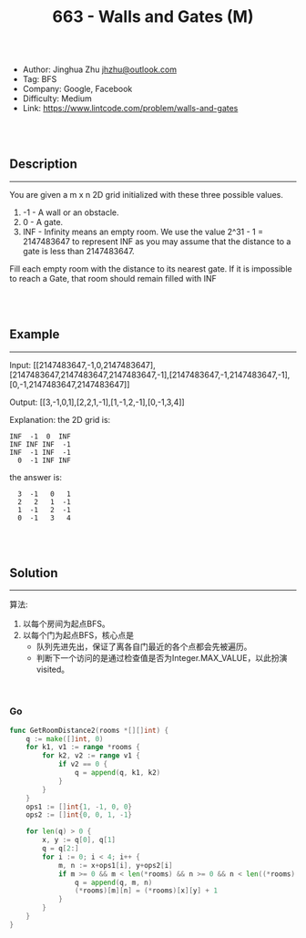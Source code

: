 # <center>663 - Walls and Gates (M)</center> 



<br></br>

* Author: Jinghua Zhu <jhzhu@outlook.com>
* Tag: BFS
* Company: Google, Facebook
* Difficulty: Medium
* Link: https://www.lintcode.com/problem/walls-and-gates

<br></br>



## Description
----
You are given a m x n 2D grid initialized with these three possible values.
1. -1 - A wall or an obstacle.
2. 0 - A gate.
3. INF - Infinity means an empty room. We use the value 2^31 - 1 = 2147483647 to represent INF as you may assume that the distance to a gate is less than 2147483647.

Fill each empty room with the distance to its nearest gate. If it is impossible to reach a Gate, that room should remain filled with INF

<br></br>



## Example
----
Input: [[2147483647,-1,0,2147483647],[2147483647,2147483647,2147483647,-1],[2147483647,-1,2147483647,-1],[0,-1,2147483647,2147483647]]

Output: [[3,-1,0,1],[2,2,1,-1],[1,-1,2,-1],[0,-1,3,4]]

Explanation: the 2D grid is:

```
INF  -1  0  INF
INF INF INF  -1
INF  -1 INF  -1
  0  -1 INF INF
```

the answer is:

```
  3  -1   0   1
  2   2   1  -1
  1  -1   2  -1
  0  -1   3   4
```

<br></br>



## Solution
----
算法:
1. 以每个房间为起点BFS。
2. 以每个门为起点BFS，核心点是
    - 队列先进先出，保证了离各自门最近的各个点都会先被遍历。
    - 判断下一个访问的是通过检查值是否为Integer.MAX_VALUE，以此扮演visited。

<br>


### Go
```go
func GetRoomDistance2(rooms *[][]int) {
	q := make([]int, 0)
	for k1, v1 := range *rooms {
		for k2, v2 := range v1 {
			if v2 == 0 {
				q = append(q, k1, k2)
			}
		}
	}
	ops1 := []int{1, -1, 0, 0}
	ops2 := []int{0, 0, 1, -1}

	for len(q) > 0 {
		x, y := q[0], q[1]
		q = q[2:]
		for i := 0; i < 4; i++ {
			m, n := x+ops1[i], y+ops2[i]
			if m >= 0 && m < len(*rooms) && n >= 0 && n < len((*rooms)[0]) && (*rooms)[m][n] == 2147483647 {
				q = append(q, m, n)
				(*rooms)[m][n] = (*rooms)[x][y] + 1
			}
		}
	}
}
```